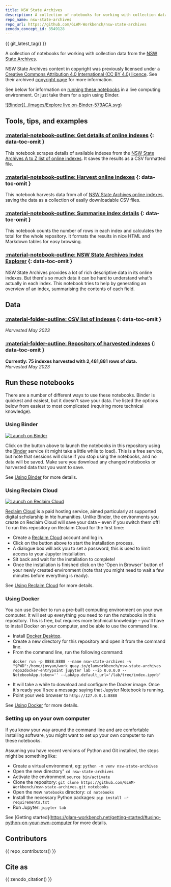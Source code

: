 ```yaml
---
title: NSW State Archives
description: A collection of notebooks for working with collection data from the NSW State Archives.
repo_name: nsw-state-archives
repo_url: https://github.com/GLAM-Workbench/nsw-state-archives
zenodo_concept_id: 3549128
---
```


{{ git_latest_tag() }}

A collection of notebooks for working with collection data from the [NSW State Archives](https://mhnsw.au/collections/state-archives-collection/).

NSW State Archives content in copyright was previously licensed under a [Creative Commons Attribution 4.0 International (CC BY 4.0) licence](http://creativecommons.org/licenses/by/4.0/). See their archived [copyright page](https://web.archive.org/web/20220303172132/https://www.records.nsw.gov.au/about-state-records/copyright-policy) for more information.

See below for information on [running these notebooks](#run-these-notebooks) in a live computing environment. Or just take them for a spin using Binder.

[![Binder](../images/Explore live on-Binder-579ACA.svg)](https://mybinder.org/v2/gh/GLAM-Workbench/nsw-state-archives/master?urlpath=lab/tree/index.ipynb)

## Tools, tips, and examples

### [:material-notebook-outline: Get details of online indexes](get-list-of-indexes.md) {: data-toc-omit }
This notebook scrapes details of available indexes from the [NSW State Archives A to Z list of online indexes](https://www.records.nsw.gov.au/archives/collections-and-research/guides-and-indexes/indexes-a-z). It saves the results as a CSV formatted file.

### [:material-notebook-outline: Harvest online indexes](harvest-indexes.md) {: data-toc-omit }
This notebook harvests data from all of [NSW State Archives online indexes](https://www.records.nsw.gov.au/archives/collections-and-research/guides-and-indexes/indexes-a-z), saving the data as a collection of easily downloadable CSV files.

### [:material-notebook-outline: Summarise index details](summarise-index-details.md) {: data-toc-omit }
This notebook counts the number of rows in each index and calculates the total for the whole repository. It formats the results in nice HTML and Markdown tables for easy browsing.

### [:material-notebook-outline: NSW State Archives Index Explorer](index-explorer.md) {: data-toc-omit }
NSW State Archives provides a lot of rich descriptive data in its online indexes. But there's so much data it can be hard to understand what's actually in each index. This notebook tries to help by generating an overview of an index, summarising the contents of each field.

## Data

### [:material-folder-outline: CSV list of indexes](index-list.md) {: data-toc-omit }

*Harvested May 2023*

### [:material-folder-outline: Repository of harvested indexes](index-repository.md) {: data-toc-omit }

**Currently: 75 indexes harvested with 2,481,881 rows of data.**  
*Harvested May 2023*

<!-- START RUN INFO -->


## Run these notebooks

There are a number of different ways to use these notebooks. Binder is quickest and easiest, but it doesn't save your data. I've listed the options below from easiest to most complicated (requiring more technical knowledge).

### Using Binder

[![Launch on Binder](https://mybinder.org/badge_logo.svg)](https://mybinder.org/v2/gh/GLAM-Workbench/nsw-state-archives/master/?urlpath=lab/tree/index.ipynb)

Click on the button above to launch the notebooks in this repository using the [Binder](https://mybinder.org/) service (it might take a little while to load). This is a free service, but note that sessions will close if you stop using the notebooks, and no data will be saved. Make sure you download any changed notebooks or harvested data that you want to save.

See [Using Binder](https://glam-workbench.net/using-binder/) for more details.

### Using Reclaim Cloud

[![Launch on Reclaim Cloud](https://glam-workbench.github.io/images/launch-on-reclaim-cloud.svg)](https://app.my.reclaim.cloud/?manifest=https://raw.githubusercontent.com/GLAM-Workbench/nsw-state-archives/master/reclaim-manifest.jps)

[Reclaim Cloud](https://reclaim.cloud/) is a paid hosting service, aimed particularly at supported digital scholarship in hte humanities. Unlike Binder, the environments you create on Reclaim Cloud will save your data – even if you switch them off! To run this repository on Reclaim Cloud for the first time:

* Create a [Reclaim Cloud](https://reclaim.cloud/) account and log in.
* Click on the button above to start the installation process.
* A dialogue box will ask you to set a password, this is used to limit access to your Jupyter installation.
* Sit back and wait for the installation to complete!
* Once the installation is finished click on the 'Open in Browser' button of your newly created environment (note that you might need to wait a few minutes before everything is ready).

See [Using Reclaim Cloud](https://glam-workbench.net/using-reclaim-cloud/) for more details.

### Using Docker

You can use Docker to run a pre-built computing environment on your own computer. It will set up everything you need to run the notebooks in this repository. This is free, but requires more technical knowledge – you'll have to install Docker on your computer, and be able to use the command line.

* Install [Docker Desktop](https://docs.docker.com/get-docker/).
* Create a new directory for this repository and open it from the command line.
* From the command line, run the following command:  
  ```
  docker run -p 8888:8888 --name nsw-state-archives -v "$PWD":/home/jovyan/work quay.io/glamworkbench/nsw-state-archives repo2docker-entrypoint jupyter lab --ip 0.0.0.0 --NotebookApp.token='' --LabApp.default_url='/lab/tree/index.ipynb'
  ```
* It will take a while to download and configure the Docker image. Once it's ready you'll see a message saying that Jupyter Notebook is running.
* Point your web browser to `http://127.0.0.1:8888`

See [Using Docker](https://glam-workbench.net/using-docker/) for more details.

### Setting up on your own computer

If you know your way around the command line and are comfortable installing software, you might want to set up your own computer to run these notebooks.

Assuming you have recent versions of Python and Git installed, the steps might be something like:

* Create a virtual environment, eg: `python -m venv nsw-state-archives`
* Open the new directory" `cd nsw-state-archives`
* Activate the environment `source bin/activate`
* Clone the repository: `git clone https://github.com/GLAM-Workbench/nsw-state-archives.git notebooks`
* Open the new `notebooks` directory: `cd notebooks`
* Install the necessary Python packages: `pip install -r requirements.txt`
* Run Jupyter: `jupyter lab`

See [Getting started](https://glam-workbench.net/getting-started/#using-python-on-your-own-computer for more details.

<!-- END RUN INFO -->


## Contributors

{{ repo_contributors() }}

## Cite as

{{ zenodo_citation() }}
